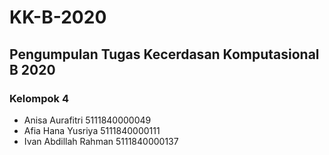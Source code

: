 # KK-B-2020
## Pengumpulan Tugas Kecerdasan Komputasional B 2020
### Kelompok 4

- Anisa Aurafitri         5111840000049
- Afia Hana Yusriya       5111840000111
- Ivan Abdillah Rahman    5111840000137
